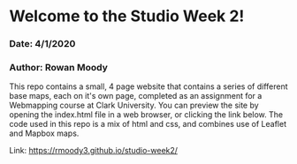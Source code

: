# Welcome to the Studio Week 2!
### Date: 4/1/2020
### Author: Rowan Moody
This repo contains a small, 4 page website that contains a series of different base maps, each on it's own page, completed as an assignment for a Webmapping course at Clark University. You can preview the site by opening the index.html file in a web browser, or clicking the link below. The code used in this repo is a mix of html and css, and combines use of Leaflet and Mapbox maps.

Link: https://rmoody3.github.io/studio-week2/
